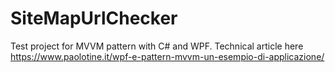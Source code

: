 # SiteMapUrlChecker
Test project for MVVM pattern with C# and WPF. Technical article here https://www.paolotine.it/wpf-e-pattern-mvvm-un-esempio-di-applicazione/
